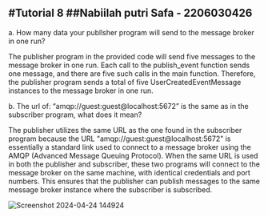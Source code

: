 #Tutorial 8
##Nabiilah putri Safa - 2206030426
-----------------------------------

a. How many data your publlsher program will send to the message broker in one
run?

The publisher program in the provided code will send five messages to the message broker in one run. Each call to the publish_event function sends one message, and there are five such calls in the main function. Therefore, the publisher program sends a total of five UserCreatedEventMessage instances to the message broker in one run.

b. The url of: “amqp://guest:guest@localhost:5672” is the same as in the subscriber program, what does it mean?

The publisher utilizes the same URL as the one found in the subscriber program because the URL "amqp://guest:guest@localhost:5672" is essentially a standard link used to connect to a message broker using the AMQP (Advanced Message Queuing Protocol). When the same URL is used in both the publisher and subscriber, these two programs will connect to the message broker on the same machine, with identical credentials and port numbers. This ensures that the publisher can publish messages to the same message broker instance where the subscriber is subscribed.

![Screenshot 2024-04-24 144924](https://github.com/nabiilahputri13/html-portfolio/assets/124870275/15d05df0-c857-4e35-9bbe-2299fe788da8)